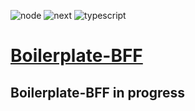 ![node](https://img.shields.io/badge/node->= 14.0.0-green?style=for-the-badge)
![next](https://img.shields.io/badge/next->= 12.2.5-green?style=for-the-badge)
![typescript](https://img.shields.io/badge/TS->= 4.7.2-green?style=for-the-badge)

# [Boilerplate-BFF](https://sravni.market/cabinet/credit)

## Boilerplate-BFF in progress

